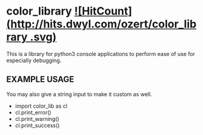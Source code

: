 # color_library [![HitCount](http://hits.dwyl.com/ozert/color_library .svg)](http://hits.dwyl.com/ozert/color_library )
This is a library for python3 console applications to perform ease of use for especially debugging.


## EXAMPLE USAGE
You may also give a string input to make it custom as well.


* import color_lib as cl
* cl.print_error()
* cl.print_warning()
* cl.print_success()
